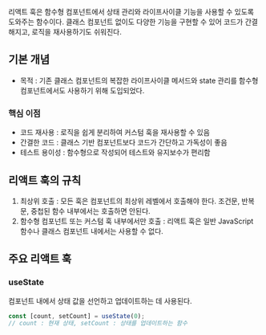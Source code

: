 리액트 훅은 함수형 컴포넌트에서 상태 관리와 라이프사이클 기능을 사용할 수 있도록 도와주는 함수이다.
클래스 컴포넌트 없이도 다양한 기능을 구현할 수 있어 코드가 간결해지고, 로직을 재사용하기도 쉬워진다.

## 기본 개념

- 목적 : 기존 클래스 컴포넌트의 복잡한 라이프사이클 메서드와 state 관리를 함수형 컴포넌트에서도 사용하기 위해 도입되었다.

### 핵심 이점

- 코드 재사용 : 로직을 쉽게 분리하여 커스텀 훅을 재사용할 수 있음
- 간결한 코드 : 클래스 기반 컴포넌트보다 코드가 간단하고 가독성이 좋음
- 테스트 용이성 : 함수형으로 작성되어 테스트와 유지보수가 편리함

## 리액트 훅의 규칙

1. 최상위 호출 : 모든 훅은 컴포넌트의 최상위 레벨에서 호출해야 한다. 조건문, 반복문, 중첩된 함수 내부에서는 호출하면 안된다.
2. 함수형 컴포넌트 또는 커스텀 훅 내부에서만 호출 : 리액트 훅은 일반 JavaScript 함수나 클래스 컴포넌트 내에서는 사용할 수 없다.

## 주요 리액트 훅

### useState

컴포넌트 내에서 상태 값을 선언하고 업데이트하는 데 사용된다.

```jsx
const [count, setCount] = useState(0);
// count : 현재 상태, setCount : 상태를 업데이트하는 함수
```

